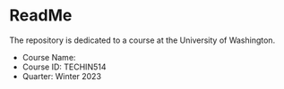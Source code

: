 # ReadMe
The repository is dedicated to a course at the University of Washington.
* Course Name: 
* Course ID: TECHIN514
* Quarter: Winter 2023